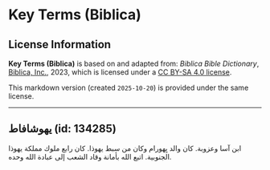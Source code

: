 # Key Terms (Biblica)

## License Information

**Key Terms (Biblica)** is based on and adapted from: _Biblica Bible Dictionary_, [Biblica, Inc.](https://www.biblica.com/), 2023, which is licensed under a [CC BY-SA 4.0 license](https://creativecommons.org/licenses/by-sa/4.0/legalcode.en).

This markdown version (created `2025-10-20`) is provided under the same license.



--------------------------------

## يهوشافاط (id: 134285)

ابن آسا وعزوبة. كان والد يِهورام وكان من سبط يهوذا. كان رابع ملوك مملكة يهوذا الجنوبية. اتبع الله بأمانة وقاد الشعب إلى عبادة الله وحده.


